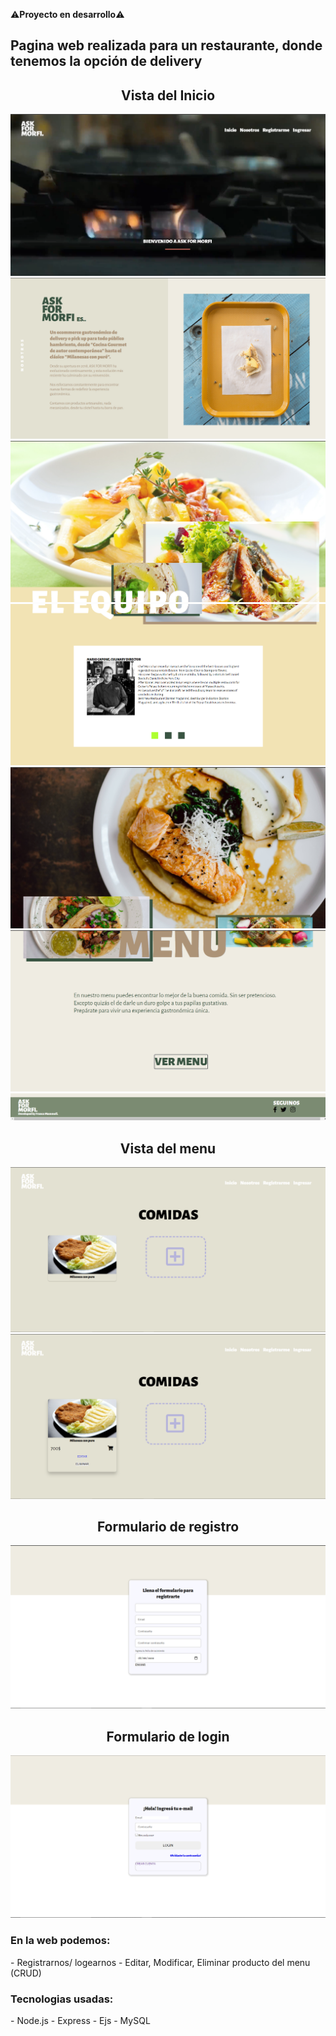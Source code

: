 ⚠**Proyecto en desarrollo**⚠

<h2>Pagina web realizada para un restaurante, donde tenemos la opción de delivery</h2>

<h2 align="center"> Vista del Inicio </h2>

<img src="imgR/1.png"/>
<img src="imgR/2.png"/>
<img src="imgR/3.png"/>
<img src="imgR/44.png"/>
<img src="imgR/5.png"/>
<img src="imgR/6.png"/>
<img src="imgR/7.png"/>
<br>
<h2 align="center">Vista del menu </h2>
<img src="imgR/M1.png"/>
<img src="imgR/M2.png"/>
<br>
<h2 align="center">Formulario de registro</h2>
<img src="imgR/registro.png"/>
<br>
<h2 align="center">Formulario de login</h2>
<img src="imgR/login.png"/>
<br>
<h3> En la web podemos: </h3>
- Registrarnos/ logearnos
- Editar, Modificar, Eliminar producto del menu (CRUD)
<h3> Tecnologias usadas: </h3>
- Node.js
- Express
- Ejs
- MySQL
